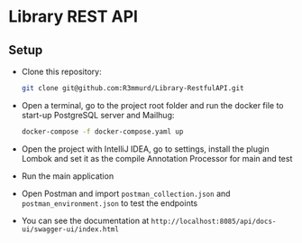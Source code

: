 # Library REST API

## Setup

- Clone this repository:
  ```bash
  git clone git@github.com:R3mmurd/Library-RestfulAPI.git
  ```

- Open a terminal, go to the project root folder and run the docker file to start-up PostgreSQL server and Mailhug:
  ```bash
  docker-compose -f docker-compose.yaml up
  ```
  
- Open the project with IntelliJ IDEA, go to settings, install the plugin Lombok and set it as the compile Annotation Processor for main and test

- Run the main application

- Open Postman and import `postman_collection.json` and `postman_environment.json` to test the endpoints

- You can see the documentation at `http://localhost:8085/api/docs-ui/swagger-ui/index.html`